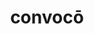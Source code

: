 ---
title: convocō
meaning: to call together
pos: verb
inf: convocāre
secondppstem: convoc
infend: āre
conjugation: first
---